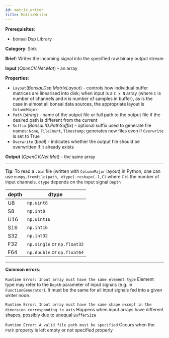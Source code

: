 ```yaml
---
id: matrix_writer
title: MatrixWriter
---
```


**Prerequisites**:
-   bonsai Dsp Library

**Category**: Sink

**Brief**: Writes the incoming signal into the specified raw binary output stream

**Input** (*OpenCV.Net.Mat*) - an array

**Properties**:
- `Layout`(*Bonsai.Dsp.MatrixLayout*) - controls how individual buffer matrices are linearised into disk; when input is a `C x N` array (where `C` is number of channels and `N` is number of samples in buffer), as is the case in almost all bonsai data sources, the appropriate layout is `ColumnMajor`
- `Path` (*string*) - name of the output file or full path to the output file if the desired path is different from the current
- `Suffix` (*Bonsai.IO.PathSuffix*) - optional suffix used to generate file names: `None`, `FileCount`, `Timestamp`; generates new files even if `Overwrite` is set to True 
- `Overwrite` (*bool*) - indicates whether the output file should be overwritten if it already exists

**Output** (*OpenCV.Net.Mat*) - the same array

---

**Tip**: To read a `.bin` file (written with `ColumnMajor` layout) in Python, one can use `numpy.fromfile(path, dtype).reshape(-1,C)` where `C` is the number of input channels.
`dtype` depends on the input signal `Depth`

| depth | dtype                       |
|-------|-----------------------------|
| U8    |         `np.uint8`          |
| S8    |         `np.int8`           |
| U16   |         `np.uint16`         |
| S16   |         `np.int16`          |
| S32   |         `np.int32`          |
| F32   | `np.single` or `np.float32` |
| F64   | `np.double` or `np.float64` |

---

**Common errors**:

`Runtime Error: Input array must have the same element type`
Element type may refer to the `Depth` parameter of input signals (e.g. in `FunctionGenerator`). It must be the same for all input signals fed into a given writer node.

`Runtime Error: Input array must have the same shape except in the dimension corresponding to axis`
Happens when input arrays have different shapes, possibly due to unequal `BufferSize`

`Runtime Error: A valid file path must be specified`
Occurs when the `Path` property is left empty or not specified properly
